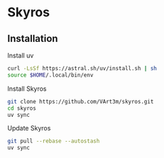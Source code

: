 
# Skyros


## Installation

Install uv
```bash
curl -LsSf https://astral.sh/uv/install.sh | sh
source $HOME/.local/bin/env
```

Install Skyros
```bash
git clone https://github.com/VArt3m/skyros.git
cd skyros
uv sync
```

Update Skyros
```bash
git pull --rebase --autostash
uv sync
```

